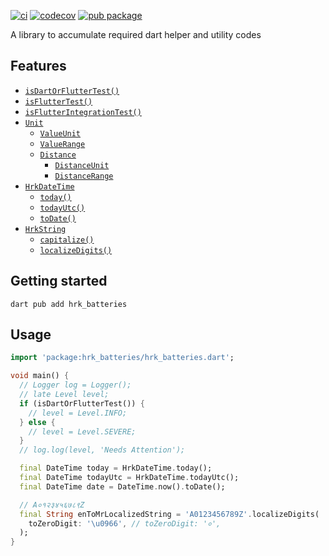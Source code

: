 [![ci](https://github.com/hrishikesh-kadam/hrk_batteries.dart/actions/workflows/ci.yaml/badge.svg)](https://github.com/hrishikesh-kadam/hrk_batteries.dart/actions/workflows/ci.yaml)
[![codecov](https://codecov.io/gh/hrishikesh-kadam/hrk_batteries.dart/branch/main/graph/badge.svg)](https://codecov.io/gh/hrishikesh-kadam/hrk_batteries.dart)
[![pub package](https://img.shields.io/pub/v/hrk_batteries.svg)](https://pub.dev/packages/hrk_batteries)

A library to accumulate required dart helper and utility codes

## Features

- [`isDartOrFlutterTest()`]
- [`isFlutterTest()`]
- [`isFlutterIntegrationTest()`]
- [`Unit`]
  - [`ValueUnit`]
  - [`ValueRange`]
  - [`Distance`]
    - [`DistanceUnit`]
    - [`DistanceRange`]
- [`HrkDateTime`]
  - [`today()`]
  - [`todayUtc()`]
  - [`toDate()`]
- [`HrkString`]
  - [`capitalize()`]
  - [`localizeDigits()`]

## Getting started

```console
dart pub add hrk_batteries
```

## Usage

```dart
import 'package:hrk_batteries/hrk_batteries.dart';

void main() {
  // Logger log = Logger();
  // late Level level;
  if (isDartOrFlutterTest()) {
    // level = Level.INFO;
  } else {
    // level = Level.SEVERE;
  }
  // log.log(level, 'Needs Attention');

  final DateTime today = HrkDateTime.today();
  final DateTime todayUtc = HrkDateTime.todayUtc();
  final DateTime date = DateTime.now().toDate();

  // A०१२३४५६७८९Z
  final String enToMrLocalizedString = 'A0123456789Z'.localizeDigits(
    toZeroDigit: '\u0966', // toZeroDigit: '०',
  );
}
```

[`isDartOrFlutterTest()`]: https://pub.dev/documentation/hrk_batteries/latest/hrk_batteries/isDartOrFlutterTest.html
[`isFlutterTest()`]: https://pub.dev/documentation/hrk_batteries/latest/hrk_batteries/isFlutterTest.html
[`isFlutterIntegrationTest()`]: https://pub.dev/documentation/hrk_batteries/latest/hrk_batteries/isFlutterIntegrationTest.html
[`Unit`]: https://pub.dev/documentation/hrk_batteries/latest/hrk_batteries/Unit-class.html
[`ValueUnit`]: https://pub.dev/documentation/hrk_batteries/latest/hrk_batteries/ValueUnit-class.html
[`ValueRange`]: https://pub.dev/documentation/hrk_batteries/latest/hrk_batteries/ValueRange-class.html
[`Distance`]: https://pub.dev/documentation/hrk_batteries/latest/hrk_batteries/Distance.html
[`DistanceUnit`]: https://pub.dev/documentation/hrk_batteries/latest/hrk_batteries/DistanceUnit-class.html
[`DistanceRange`]: https://pub.dev/documentation/hrk_batteries/latest/hrk_batteries/DistanceRange.html
[`HrkDateTime`]: lib/src/extension/date_time.dart
[`today()`]: https://pub.dev/documentation/hrk_batteries/latest/hrk_batteries/HrkDateTime/today.html
[`todayUtc()`]: https://pub.dev/documentation/hrk_batteries/latest/hrk_batteries/HrkDateTime/todayUtc.html
[`toDate()`]: https://pub.dev/documentation/hrk_batteries/latest/hrk_batteries/HrkDateTime/toDate.html
[`HrkString`]: https://pub.dev/documentation/hrk_batteries/latest/hrk_batteries/HrkString.html
[`capitalize()`]: https://pub.dev/documentation/hrk_batteries/latest/hrk_batteries/HrkString/capitalize.html
[`localizeDigits()`]: https://pub.dev/documentation/hrk_batteries/latest/hrk_batteries/HrkString/localizeDigits.html
